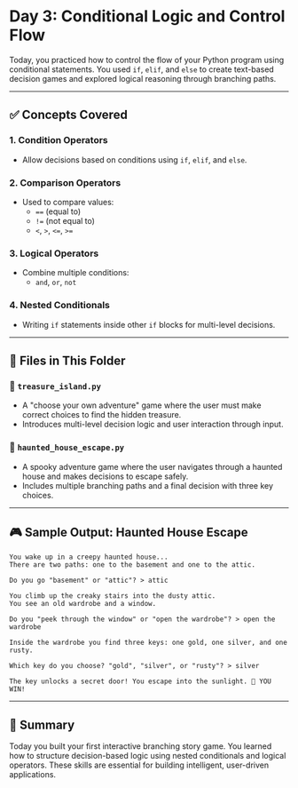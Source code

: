 
# Day 3: Conditional Logic and Control Flow

Today, you practiced how to control the flow of your Python program using conditional statements. You used `if`, `elif`, and `else` to create text-based decision games and explored logical reasoning through branching paths.

---

## ✅ Concepts Covered

### 1. Condition Operators
- Allow decisions based on conditions using `if`, `elif`, and `else`.

### 2. Comparison Operators
- Used to compare values:
  - `==` (equal to)
  - `!=` (not equal to)
  - `<`, `>`, `<=`, `>=`

### 3. Logical Operators
- Combine multiple conditions:
  - `and`, `or`, `not`

### 4. Nested Conditionals
- Writing `if` statements inside other `if` blocks for multi-level decisions.

---

## 🧾 Files in This Folder

### 🔹 `treasure_island.py`
- A "choose your own adventure" game where the user must make correct choices to find the hidden treasure.
- Introduces multi-level decision logic and user interaction through input.

### 🔹 `haunted_house_escape.py`
- A spooky adventure game where the user navigates through a haunted house and makes decisions to escape safely.
- Includes multiple branching paths and a final decision with three key choices.

---

## 🎮 Sample Output: Haunted House Escape

```
You wake up in a creepy haunted house...
There are two paths: one to the basement and one to the attic.

Do you go "basement" or "attic"? > attic

You climb up the creaky stairs into the dusty attic.
You see an old wardrobe and a window.

Do you "peek through the window" or "open the wardrobe"? > open the wardrobe

Inside the wardrobe you find three keys: one gold, one silver, and one rusty.

Which key do you choose? "gold", "silver", or "rusty"? > silver

The key unlocks a secret door! You escape into the sunlight. 🎉 YOU WIN!
```

---

## 📌 Summary

Today you built your first interactive branching story game. You learned how to structure decision-based logic using nested conditionals and logical operators. These skills are essential for building intelligent, user-driven applications.
